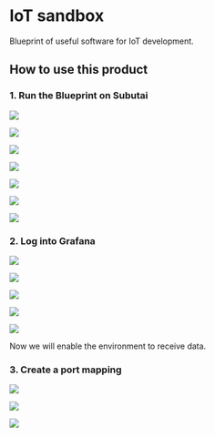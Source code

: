 # IoT sandbox
Blueprint of useful software for IoT development.

## How to use this product

### 1. Run the Blueprint on Subutai

![](https://raw.githubusercontent.com/subutai-blueprints/iot-sandbox/master/docs/BP02.png)

![](https://raw.githubusercontent.com/subutai-blueprints/iot-sandbox/master/docs/BP03.png)

![](https://raw.githubusercontent.com/subutai-blueprints/iot-sandbox/master/docs/BP04.png)

![](https://raw.githubusercontent.com/subutai-blueprints/iot-sandbox/master/docs/BP05.png)

![](https://raw.githubusercontent.com/subutai-blueprints/iot-sandbox/master/docs/BP06.png)

![](https://raw.githubusercontent.com/subutai-blueprints/iot-sandbox/master/docs/BP07.png)

![](https://raw.githubusercontent.com/subutai-blueprints/iot-sandbox/master/docs/BP08.png)

### 2. Log into Grafana

![](https://raw.githubusercontent.com/subutai-blueprints/iot-sandbox/master/docs/BP09.png)

![](https://raw.githubusercontent.com/subutai-blueprints/iot-sandbox/master/docs/BP10.png)

![](https://raw.githubusercontent.com/subutai-blueprints/iot-sandbox/master/docs/BP11.png)

![](https://raw.githubusercontent.com/subutai-blueprints/iot-sandbox/master/docs/BP12.png)

![](https://raw.githubusercontent.com/subutai-blueprints/iot-sandbox/master/docs/BP13.png)

Now we will enable the environment to receive data.

### 3. Create a port mapping 

![](https://raw.githubusercontent.com/subutai-blueprints/iot-sandbox/master/docs/BP14.png)

![](https://raw.githubusercontent.com/subutai-blueprints/iot-sandbox/master/docs/BP15.png)

![](https://raw.githubusercontent.com/subutai-blueprints/iot-sandbox/master/docs/BP16.png)